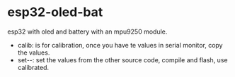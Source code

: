 # esp32-oled-bat

esp32 with oled and battery with an mpu9250 module.

* calib: is for calibration, once you have te values in serial monitor, copy the values.
* set--: set the values from the other source code, compile and flash, use calibrated.
